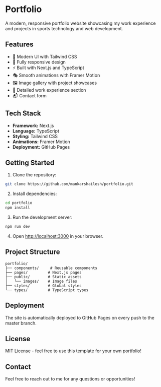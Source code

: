 # Portfolio

A modern, responsive portfolio website showcasing my work experience and projects in sports technology and web development.

## Features

- 🎨 Modern UI with Tailwind CSS
- 📱 Fully responsive design
- ⚡ Built with Next.js and TypeScript
- 🎭 Smooth animations with Framer Motion
- 🖼️ Image gallery with project showcases
- 📝 Detailed work experience section
- 📬 Contact form

## Tech Stack

- **Framework:** Next.js
- **Language:** TypeScript
- **Styling:** Tailwind CSS
- **Animations:** Framer Motion
- **Deployment:** GitHub Pages

## Getting Started

1. Clone the repository:

```bash
git clone https://github.com/mankarshailesh/portfolio.git
```

2. Install dependencies:

```bash
cd portfolio
npm install
```

3. Run the development server:

```bash
npm run dev
```

4. Open [http://localhost:3000](http://localhost:3000) in your browser.

## Project Structure

```
portfolio/
├── components/     # Reusable components
├── pages/         # Next.js pages
├── public/        # Static assets
│   └── images/    # Image files
├── styles/        # Global styles
└── types/         # TypeScript types
```

## Deployment

The site is automatically deployed to GitHub Pages on every push to the master branch.

## License

MIT License - feel free to use this template for your own portfolio!

## Contact

Feel free to reach out to me for any questions or opportunities!
